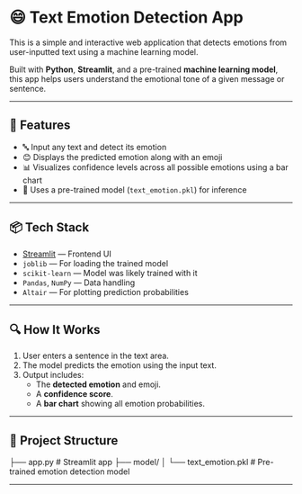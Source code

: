 # 😄 Text Emotion Detection App

This is a simple and interactive web application that detects emotions from user-inputted text using a machine learning model.

Built with **Python**, **Streamlit**, and a pre-trained **machine learning model**, this app helps users understand the emotional tone of a given message or sentence.

---

## 🚀 Features

- 🔤 Input any text and detect its emotion
- 😊 Displays the predicted emotion along with an emoji
- 📊 Visualizes confidence levels across all possible emotions using a bar chart
- 🧠 Uses a pre-trained model (`text_emotion.pkl`) for inference

---

## 📦 Tech Stack

- [Streamlit](https://streamlit.io/) — Frontend UI
- `joblib` — For loading the trained model
- `scikit-learn` — Model was likely trained with it
- `Pandas`, `NumPy` — Data handling
- `Altair` — For plotting prediction probabilities

---

## 🔍 How It Works

1. User enters a sentence in the text area.
2. The model predicts the emotion using the input text.
3. Output includes:
   - The **detected emotion** and emoji.
   - A **confidence score**.
   - A **bar chart** showing all emotion probabilities.

---

## 📂 Project Structure

├── app.py # Streamlit app
├── model/
│ └── text_emotion.pkl # Pre-trained emotion detection model


---
